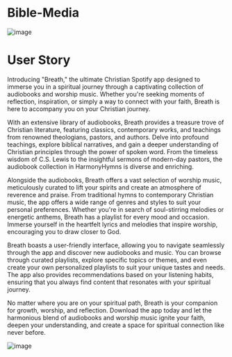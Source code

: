 # Bible-Media
![image](https://github.com/rapperthedabber/Bible-Media/assets/116526260/d8c18d6c-1eca-4514-97ac-c68b13dcb624)

# User Story
Introducing "Breath," the ultimate Christian Spotify app designed to immerse you in a spiritual journey through a captivating collection of audiobooks and worship music. Whether you're seeking moments of reflection, inspiration, or simply a way to connect with your faith, Breath is here to accompany you on your Christian journey.

With an extensive library of audiobooks, Breath provides a treasure trove of Christian literature, featuring classics, contemporary works, and teachings from renowned theologians, pastors, and authors. Delve into profound teachings, explore biblical narratives, and gain a deeper understanding of Christian principles through the power of spoken word. From the timeless wisdom of C.S. Lewis to the insightful sermons of modern-day pastors, the audiobook collection in HarmonyHymns is diverse and enriching.

Alongside the audiobooks, Breath offers a vast selection of worship music, meticulously curated to lift your spirits and create an atmosphere of reverence and praise. From traditional hymns to contemporary Christian music, the app offers a wide range of genres and styles to suit your personal preferences. Whether you're in search of soul-stirring melodies or energetic anthems, Breath has a playlist for every mood and occasion. Immerse yourself in the heartfelt lyrics and melodies that inspire worship, encouraging you to draw closer to God.

Breath boasts a user-friendly interface, allowing you to navigate seamlessly through the app and discover new audiobooks and music. You can browse through curated playlists, explore specific topics or themes, and even create your own personalized playlists to suit your unique tastes and needs. The app also provides recommendations based on your listening habits, ensuring that you always find content that resonates with your spiritual journey.

No matter where you are on your spiritual path, Breath is your companion for growth, worship, and reflection. Download the app today and let the harmonious blend of audiobooks and worship music ignite your faith, deepen your understanding, and create a space for spiritual connection like never before.

![image](https://github.com/rapperthedabber/Bible-Media/assets/116526260/db75a859-1dc4-4c73-a749-090685643056)



